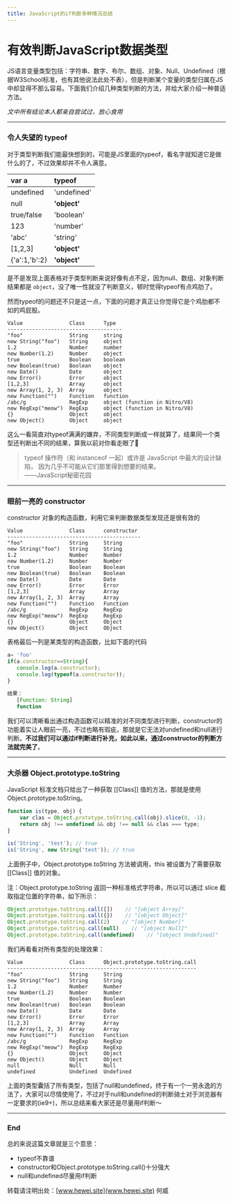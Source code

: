 ```yaml
---
title: JavaScript的if判断多种情况总结
---
```


# 有效判断JavaScript数据类型
JS语言变量类型包括：字符串、数字、布尔、数组、对象、Null、Undefined（根据W3School标准，也有其他说法此处不表），但是判断某个变量的类型归属在JS中却显得不那么容易。下面我们介绍几种类型判断的方法，并给大家介绍一种普适方法。

*文中所有结论本人都亲自尝试过，放心食用*

<!--more-->

---
### 令人失望的 typeof

对于类型判断我们能最快想到的，可能是JS里面的typeof，看名字就知道它是做什么的了，不过效果却并不令人满意。

|var a|typeof|
|:-----|:------|
|undefined|'undefined'|
|null|**'object'**|
|true/false|'boolean'|
|123|'number'|
|'abc'|'string'|
|[1,2,3]|**'object'**|
|{'a':1,'b':2}|**'object'**|

是不是发现上面表格对于类型判断来说好像有点不足，因为null、数组、对象判断结果都是 `object`，没了唯一性就没了判断意义，顿时觉得typeof有点鸡肋了。

然而typeof的问题还不只是这一点，下面的问题才真正让你觉得它是个鸡肋都不如的鸡屁股。

    Value               Class      Type
    -------------------------------------
    "foo"               String     string
    new String("foo")   String     object
    1.2                 Number     number
    new Number(1.2)     Number     object
    true                Boolean    boolean
    new Boolean(true)   Boolean    object
    new Date()          Date       object
    new Error()         Error      object
    [1,2,3]             Array      object
    new Array(1, 2, 3)  Array      object
    new Function("")    Function   function
    /abc/g              RegExp     object (function in Nitro/V8)
    new RegExp("meow")  RegExp     object (function in Nitro/V8)
    {}                  Object     object
    new Object()        Object     object

这么一看简直对typeof满满的嫌弃，不同类型判断成一样就算了，结果同一个类型还判断出不同的结果，算我以前对你看走眼了👋

>typeof 操作符（和 instanceof 一起）或许是 JavaScript 中最大的设计缺陷， 因为几乎不可能从它们那里得到想要的结果。     
> ——JavaScript秘密花园


---
### 眼前一亮的 constructor

constructor 对象的构造函数，利用它来判断数据类型发现还是很有效的

    Value               Class      constructor
    -------------------------------------------
    "foo"               String     String
    new String("foo")   String     String
    1.2                 Number     Number
    new Number(1.2)     Number     Number
    true                Boolean    Boolean
    new Boolean(true)   Boolean    Boolean
    new Date()          Date       Date
    new Error()         Error      Error
    [1,2,3]             Array      Array
    new Array(1, 2, 3)  Array      Array
    new Function("")    Function   Function
    /abc/g              RegExp     RegExp    
    new RegExp("meow")  RegExp     RegExp
    {}                  Object     Object
    new Object()        Object     Object

表格最后一列是某类型的构造函数，比如下面的代码
    
``` javascript   
a= 'foo'
if(a.constructor==String){
   console.log(a.constructor);
   console.log(typeof(a.constructor));
}
    
结果：
   [Function: String]
   function
``` 
我们可以清晰看出通过构造函数可以精准的对不同类型进行判断，constructor的功能着实让人眼前一亮，不过也略有瑕疵，那就是它无法对undefined和null进行判断。**不过我们可以通过if判断进行补充，如此以来，通过constructor的判断方法就完美了**。

---
### 大杀器 Object.prototype.toString

JavaScript 标准文档只给出了一种获取 [[Class]] 值的方法，那就是使用 Object.prototype.toString。

```javascript
function is(type, obj) {
    var clas = Object.prototype.toString.call(obj).slice(8, -1);
    return obj !== undefined && obj !== null && clas === type;
}

is('String', 'test'); // true
is('String', new String('test')); // true
```

上面例子中，Object.prototype.toString 方法被调用，this 被设置为了需要获取 [[Class]] 值的对象。

注：Object.prototype.toString 返回一种标准格式字符串，所以可以通过 slice 截取指定位置的字符串，如下所示：

```javascript
Object.prototype.toString.call([])    // "[object Array]"
Object.prototype.toString.call({})    // "[object Object]"
Object.prototype.toString.call(2)    // "[object Number]"
Object.prototype.toString.call(null)    // "[object Null]"
Object.prototype.toString.call(undefined)    // "[object Undefined]"
```

我们再看看对所有类型的处理效果：

    Value               Class      Object.prototype.toString.call
    -------------------------------------------------------------
    "foo"               String     String
    new String("foo")   String     String
    1.2                 Number     Number
    new Number(1.2)     Number     Number
    true                Boolean    Boolean
    new Boolean(true)   Boolean    Boolean
    new Date()          Date       Date
    new Error()         Error      Error
    [1,2,3]             Array      Array
    new Array(1, 2, 3)  Array      Array
    new Function("")    Function   Function
    /abc/g              RegExp     RegExp    
    new RegExp("meow")  RegExp     RegExp
    {}                  Object     Object
    new Object()        Object     Object
    null                Null       Null
    undefined           Undefined  Undefined

上面的类型囊括了所有类型，包括了null和undefined，终于有一个一劳永逸的方法了，大家可以尽情使用了，不过对于null和undefined的判断骑士对于浏览器有一定要求的(ie9+)，所以总结来看大家还是尽量用if判断～

---
### End

总的来说这篇文章就是三个意思：

+ typeof不靠谱
+ constructor和Object.prototype.toString.call()十分强大
+ null和undefined尽量用if判断

转载请注明出处：[www.hewei.site](www.hewei.site) 何威

